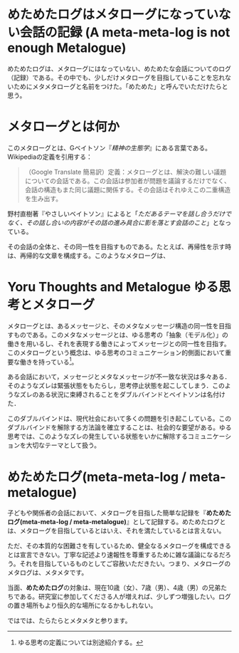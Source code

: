 # めためたログはメタローグになっていない会話の記録 (A meta-meta-log is not enough Metalogue)

めためたログは、メタローグにはなっていない、めためたな会話についてのログ（記録）である。その中でも、少しだけメタローグを目指していることを忘れないためにメタメタローグと名前をつけた。「めためた」と呼んでいただけたらと思う。

# メタローグとは何か

<!-- The word "Metalogue" is in a book *Steps to an Ecology of Mind* written by G. Bateson. The definition of metalogue in Wikipedia: -->

このメタローグとは、Gベイトソン『*精神の生態学*』にある言葉である。Wikipediaの定義を引用する：

<!-- 
> DEFINITION: A metalogue is a conversation about some problematic subject. This conversation should be such that not only do the participants discuss the problem but the structure of the conversation as a whole is also relevant to the same subject. Only some of the conversations here presented achieve this double format.
-->

> （Google Translate 簡易訳）定義：メタローグとは、解決の難しい議題についての会話である。この会話は参加者が問題を議論するだけでなく、会話の構造もまた同じ議題に関係する。その会話はそれゆえこの二重構造を生み出す。


野村直樹著『やさしいベイトソン』によると「*ただあるテーマを話し合うだけでなく、その話し合いの内容がその話の進み具合に影を落とす会話のこと*」となっている。

その会話の全体と、その同一性を目指すものである。たとえば、再帰性を示す時は、再帰的な文章を構成する。このようなメタローグは、

# Yoru Thoughts and Metalogue ゆる思考とメタローグ

メタローグとは、あるメッセージと、そのメタなメッセージ構造の同一性を目指すものである。このメタなメッセージとは、ゆる思考の「抽象（モデル化）」の働きを用いるし、それを表現する働きによってメッセージとの同一性を目指す。このメタローグという概念は、ゆる思考のコミュニケーション的側面において重要な働きを持っている[^1]。

[^1]: ゆる思考の定義については別途紹介する。

ある会話において，メッセージとメタなメッセージが不一致な状況は多々ある．そのようなズレは緊張状態をもたらし，思考停止状態を起こしてしまう．このようなズレのある状況に束縛されることをダブルバインドとベイトソンは名付けた．

このダブルバインドは、現代社会において多くの問題を引き起こしている。このダブルバインドを解除する方法論を確立することは、社会的な要望がある。ゆる思考では、このようなズレの発生している状態をいかに解除するコミュニケーションを大切なテーマとして扱う。


# めためたログ(meta-meta-log / meta-metalogue)

子どもや関係者の会話において、メタローグを目指した簡単な記録を『**めためたログ(meta-meta-log / meta-metalogue)**』として記録する。めためたログとは、メタローグを目指しているとはいえ、それを満たしているとは言えない。

ただ、その本質的な困難さを有しているため、健全なるメタローグを構成できるとは宣言できない。丁寧な記述より速報性を尊重するために雑な議論になるだろう。それを目指しているものとしてご容赦いただきたい。つまり、メタローグのメタログは、メタメタです。

当面、**めためたログ**の対象は、現在10歳（女）、7歳（男）、4歳（男）の兄弟たちである。研究室に参加してくださる人が増えれば、少しずつ増強したい。ログの置き場所もより恒久的な場所になるかもしれない。

ではでは、たらたらとメタメタと参ります。

